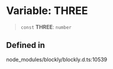 # Variable: THREE

> `const` **THREE**: `number`

## Defined in

node_modules/blockly/blockly.d.ts:10539
